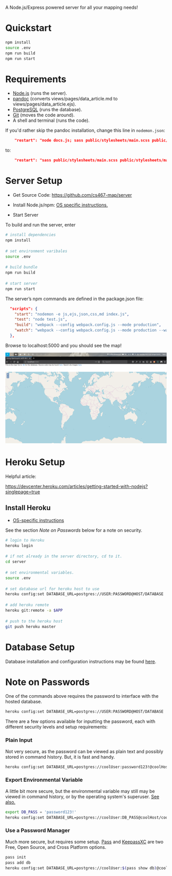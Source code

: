A Node.js/Express powered server for all your mapping needs!

# Quickstart

```sh
npm install
source .env
npm run build
npm run start
```
# Requirements

- [Node.js](https://nodejs.org/) (runs the server).
- [pandoc](https://pandoc.org/) (converts views/pages/data_article.md to views/pages/data_article.ejs).
- [PostgreSQL](https://www.postgresql.org/) (runs the database).
- [Git](https://git-scm.com/) (moves the code around).
- A shell and terminal (runs the code).

If you'd rather skip the pandoc installation, change this line in `nodemon.json`:

```json
    "restart": "node docs.js; sass public/stylesheets/main.scss public/stylesheets/main.css"
```
to:

```json
    "restart": "sass public/stylesheets/main.scss public/stylesheets/main.css"
```

# Server Setup

- Get Source Code: https://github.com/cs467-map/server

- Install Node.js/npm: [OS specific instructions.](https://nodejs.org/en/download/)

- Start Server

To build and run the server, enter

```sh
# install dependencies
npm install

# set environment varibales
source .env

# build bundle
npm run build

# start server
npm run start
```

The server’s npm commands are defined in the package.json file:

```JSON
  "scripts": {
    "start": "nodemon -e js,ejs,json,css,md index.js",
    "test": "node test.js",
    "build": "webpack --config webpack.config.js --mode production",
    "watch": "webpack --config webpack.config.js --mode production --watch"
  },
```

Browse to localhost:5000 and you should see the map!

![example of server running on localhost](./example.png)

# Heroku Setup

Helpful article:

https://devcenter.heroku.com/articles/getting-started-with-nodejs?singlepage=true

## Install Heroku
- [OS-specific instructions](https://devcenter.heroku.com/articles/getting-started-with-nodejs?singlepage=true#set-up)

See the section *Note on Passwords* below for a note on security.

```sh
# login to Heroku
heroku login

# if not already in the server directory, cd to it.
cd server

# set environmental variables.
source .env

# set database url for heroku host to use
heroku config:set DATABASE_URL=postgres://USER:PASSWORD@HOST/DATABASE

# add heroku remote 
heroku git:remote -a $APP

# push to the heroku host
git push heroku master
```

# Database Setup

Database installation and configuration instructions may be found [here](https://github.com/cs467-map/database).

# Note on Passwords

One of the commands above requires the password to interface with the hosted database. 

```sh
heroku config:set DATABASE_URL=postgres://USER:PASSWORD@HOST/DATABASE
```

There are a few options available for inputting the password, each with different security levels and setup requirements:

### Plain Input 

Not very secure, as the password can be viewed as plain text and possibly stored in command history. But, it is fast and handy.

```sh
heroku config:set DATABASE_URL=postgres://coolUser:password123!@coolHost/coolDb
```

### Export Environmental Variable

A little bit more secure, but the environmental variable may still may be viewed in command history, or by the operating system's superuser. [See also.](https://borgbackup.readthedocs.io/en/stable/quickstart.html#pitfalls-with-shell-variables-and-environment-variables)

```sh
export DB_PASS = 'password123!'
heroku config:set DATABASE_URL=postgres://coolUser:DB_PASS@coolHost/coolDb
```

### Use a Password Manager 

Much more secure, but requires some setup. [Pass](https://www.passwordstore.org/) and [KeepassXC](https://keepassxc.org/) are two Free, Open Source, and Cross Platform options.

```sh
pass init
pass add db
heroku config:set DATABASE_URL=postgres://coolUser:$(pass show db)@coolHost/coolDb
```

